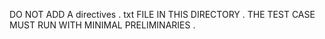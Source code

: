 DO
NOT
ADD
A
directives
.
txt
FILE
IN
THIS
DIRECTORY
.
THE
TEST
CASE
MUST
RUN
WITH
MINIMAL
PRELIMINARIES
.
